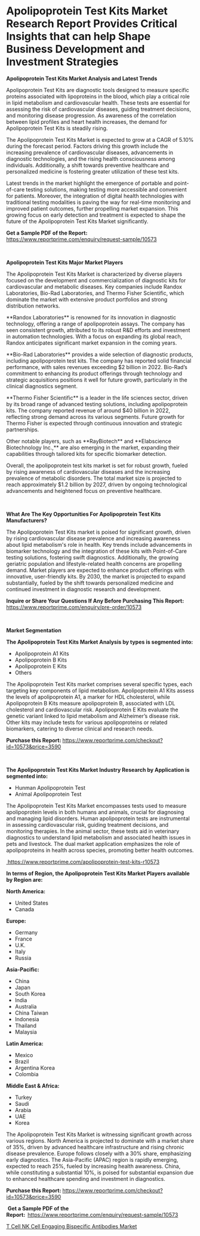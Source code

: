 <p><h1>Apolipoprotein Test Kits Market Research Report Provides Critical Insights that can help Shape Business Development and Investment Strategies</h1></p><p><strong>Apolipoprotein Test Kits Market Analysis and Latest Trends</strong></p>
<p><p>Apolipoprotein Test Kits are diagnostic tools designed to measure specific proteins associated with lipoproteins in the blood, which play a critical role in lipid metabolism and cardiovascular health. These tests are essential for assessing the risk of cardiovascular diseases, guiding treatment decisions, and monitoring disease progression. As awareness of the correlation between lipid profiles and heart health increases, the demand for Apolipoprotein Test Kits is steadily rising.</p><p>The Apolipoprotein Test Kits Market is expected to grow at a CAGR of 5.10% during the forecast period. Factors driving this growth include the increasing prevalence of cardiovascular diseases, advancements in diagnostic technologies, and the rising health consciousness among individuals. Additionally, a shift towards preventive healthcare and personalized medicine is fostering greater utilization of these test kits. </p><p>Latest trends in the market highlight the emergence of portable and point-of-care testing solutions, making testing more accessible and convenient for patients. Moreover, the integration of digital health technologies with traditional testing modalities is paving the way for real-time monitoring and improved patient outcomes, further propelling market expansion. This growing focus on early detection and treatment is expected to shape the future of the Apolipoprotein Test Kits Market significantly.</p></p>
<p><strong>Get a Sample PDF of the Report:&nbsp;</strong> <a href="https://www.reportprime.com/enquiry/request-sample/10573?utm_campaign=2306&utm_medium=2&utm_source=Github&utm_content=ia&utm_term=20032025&utm_id=apolipoprotein-test-kits">https://www.reportprime.com/enquiry/request-sample/10573</a></p>
<p>&nbsp;</p>
<p><strong>Apolipoprotein Test Kits Major Market Players</strong></p>
<p><p>The Apolipoprotein Test Kits Market is characterized by diverse players focused on the development and commercialization of diagnostic kits for cardiovascular and metabolic diseases. Key companies include Randox Laboratories, Bio-Rad Laboratories, and Thermo Fisher Scientific, which dominate the market with extensive product portfolios and strong distribution networks.</p><p>**Randox Laboratories** is renowned for its innovation in diagnostic technology, offering a range of apolipoprotein assays. The company has seen consistent growth, attributed to its robust R&D efforts and investment in automation technologies. With a focus on expanding its global reach, Randox anticipates significant market expansion in the coming years.</p><p>**Bio-Rad Laboratories** provides a wide selection of diagnostic products, including apolipoprotein test kits. The company has reported solid financial performance, with sales revenues exceeding $2 billion in 2022. Bio-Rad’s commitment to enhancing its product offerings through technology and strategic acquisitions positions it well for future growth, particularly in the clinical diagnostics segment.</p><p>**Thermo Fisher Scientific** is a leader in the life sciences sector, driven by its broad range of advanced testing solutions, including apolipoprotein kits. The company reported revenue of around $40 billion in 2022, reflecting strong demand across its various segments. Future growth for Thermo Fisher is expected through continuous innovation and strategic partnerships.</p><p>Other notable players, such as **RayBiotech** and **Elabscience Biotechnology Inc.,** are also emerging in the market, expanding their capabilities through tailored kits for specific biomarker detection. </p><p>Overall, the apolipoprotein test kits market is set for robust growth, fueled by rising awareness of cardiovascular diseases and the increasing prevalence of metabolic disorders. The total market size is projected to reach approximately $1.2 billion by 2027, driven by ongoing technological advancements and heightened focus on preventive healthcare.</p></p>
<p>&nbsp;</p>
<p><strong>What Are The Key Opportunities For Apolipoprotein Test Kits Manufacturers?</strong></p>
<p><p>The Apolipoprotein Test Kits market is poised for significant growth, driven by rising cardiovascular disease prevalence and increasing awareness about lipid metabolism's role in health. Key trends include advancements in biomarker technology and the integration of these kits with Point-of-Care testing solutions, fostering swift diagnostics. Additionally, the growing geriatric population and lifestyle-related health concerns are propelling demand. Market players are expected to enhance product offerings with innovative, user-friendly kits. By 2030, the market is projected to expand substantially, fueled by the shift towards personalized medicine and continued investment in diagnostic research and development.</p></p>
<p><strong>Inquire or Share Your Questions If Any Before Purchasing This Report:</strong> <a href="https://www.reportprime.com/enquiry/pre-order/10573?utm_campaign=2306&utm_medium=2&utm_source=Github&utm_content=ia&utm_term=20032025&utm_id=apolipoprotein-test-kits">https://www.reportprime.com/enquiry/pre-order/10573</a></p>
<p>&nbsp;</p>
<p><strong>Market Segmentation</strong></p>
<p><strong>The Apolipoprotein Test Kits Market Analysis by types is segmented into:</strong></p>
<p><ul><li>Apolipoprotein A1 Kits</li><li>Apolipoprotein B Kits</li><li>Apolipoprotein E Kits</li><li>Others</li></ul></p>
<p><p>The Apolipoprotein Test Kits market comprises several specific types, each targeting key components of lipid metabolism. Apolipoprotein A1 Kits assess the levels of apolipoprotein A1, a marker for HDL cholesterol, while Apolipoprotein B Kits measure apolipoprotein B, associated with LDL cholesterol and cardiovascular risk. Apolipoprotein E Kits evaluate the genetic variant linked to lipid metabolism and Alzheimer’s disease risk. Other kits may include tests for various apolipoproteins or related biomarkers, catering to diverse clinical and research needs.</p></p>
<p><strong>Purchase this Report:&nbsp;</strong><a href="https://www.reportprime.com/checkout?id=10573&price=3590&utm_campaign=2306&utm_medium=2&utm_source=Github&utm_content=ia&utm_term=20032025&utm_id=apolipoprotein-test-kits">https://www.reportprime.com/checkout?id=10573&price=3590</a></p>
<p>&nbsp;</p>
<p><strong>The Apolipoprotein Test Kits Market Industry Research by Application is segmented into:</strong></p>
<p><ul><li>Hunman Apolipoprotein Test</li><li>Animal Apolipoprotein Test</li></ul></p>
<p><p>The Apolipoprotein Test Kits Market encompasses tests used to measure apolipoprotein levels in both humans and animals, crucial for diagnosing and managing lipid disorders. Human apolipoprotein tests are instrumental in assessing cardiovascular risk, guiding treatment decisions, and monitoring therapies. In the animal sector, these tests aid in veterinary diagnostics to understand lipid metabolism and associated health issues in pets and livestock. The dual market application emphasizes the role of apolipoproteins in health across species, promoting better health outcomes.</p></p>
<p><a href="https://www.reportprime.com/apolipoprotein-test-kits-r10573?utm_campaign=2306&utm_medium=2&utm_source=Github&utm_content=ia&utm_term=20032025&utm_id=apolipoprotein-test-kits">&nbsp;https://www.reportprime.com/apolipoprotein-test-kits-r10573</a></p>
<p><strong>In terms of Region, the Apolipoprotein Test Kits Market Players available by Region are:</strong></p>
<p>
    <p> <strong> North America: </strong>
        <ul>
            <li>United States</li>
            <li>Canada</li>
        </ul>
        </p> 
    <p> <strong> Europe: </strong>
        <ul>
            <li>Germany</li>
            <li>France</li>
            <li>U.K.</li>
            <li>Italy</li>
            <li>Russia</li>
        </ul>
        </p> 
    <p> <strong> Asia-Pacific: </strong>
        <ul>
            <li>China</li>
            <li>Japan</li>
            <li>South Korea</li>
            <li>India</li>
            <li>Australia</li>
            <li>China Taiwan</li>
            <li>Indonesia</li>
            <li>Thailand</li>
            <li>Malaysia</li>
        </ul>
        </p> 
    <p> <strong> Latin America: </strong>
        <ul>
            <li>Mexico</li>
            <li>Brazil</li>
            <li>Argentina Korea</li>
            <li>Colombia</li>
        </ul>
        </p> 
    <p> <strong> Middle East & Africa: </strong>
        <ul>
            <li>Turkey</li>
            <li>Saudi</li>
            <li>Arabia</li>
            <li>UAE</li>
            <li>Korea</li>
        </ul>
    </p>
    </p>
<p><p>The Apolipoprotein Test Kits Market is witnessing significant growth across various regions. North America is projected to dominate with a market share of 35%, driven by advanced healthcare infrastructure and rising chronic disease prevalence. Europe follows closely with a 30% share, emphasizing early diagnostics. The Asia-Pacific (APAC) region is rapidly emerging, expected to reach 25%, fueled by increasing health awareness. China, while constituting a substantial 10%, is poised for substantial expansion due to enhanced healthcare spending and investment in diagnostics.</p></p>
<p><strong>Purchase this Report: </strong><a href="https://www.reportprime.com/checkout?id=10573&price=3590&utm_campaign=2306&utm_medium=2&utm_source=Github&utm_content=ia&utm_term=20032025&utm_id=apolipoprotein-test-kits">https://www.reportprime.com/checkout?id=10573&price=3590</a></p>
<p>&nbsp;<strong>Get a Sample PDF of the Report:&nbsp;&nbsp;</strong><a href="https://www.reportprime.com/enquiry/request-sample/10573?utm_campaign=2306&utm_medium=2&utm_source=Github&utm_content=ia&utm_term=20032025&utm_id=apolipoprotein-test-kits">https://www.reportprime.com/enquiry/request-sample/10573</a></p>
<p><strong></strong></p>
<p><p><a href="https://github.com/wileonie19657/Market-Research-Report-List-1/blob/main/t-cell-nk-cell-engaging-bispecific-antibodies-market.md?utm_campaign=2306&utm_medium=2&utm_source=Github&utm_content=ia&utm_term=20032025&utm_id=apolipoprotein-test-kits">T Cell NK Cell Engaging Bispecific Antibodies Market</a></p></p>